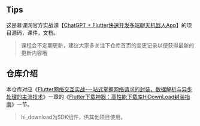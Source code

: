## Tips
这是慕课网官方实战课【[ChatGPT + Flutter快速开发多端聊天机器人App](https://coding.imooc.com/class/672.html)】的项目源码，课件，文档。

>课程会不定期更新，建议大家多关注下仓库首页的变更记录以便获得最新的更新内容哦

## 仓库介绍
本仓库对应《[Flutter网络交互实战-一站式掌握网络请求的封装，数据解析与异步处理的主流技术](https://coding.imooc.com/class/672.html)》一章的《[Flutter下载神器：高性能下载库HiDownLoad封装指南](https://coding.imooc.com/class/672.html)》一节。

>hi_download为SDK组件，供其他项目使用。